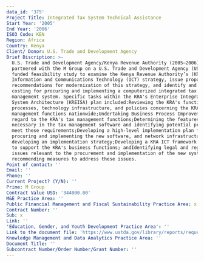 ```yaml
---
data_id: '375'
Project Title: Integrated Tax System Technical Assistance
Start Year: '2005'
End Year: '2006'
ISO3 Code: KEN
Region: Africa
Country: Kenya
Client/ Donor: U.S. Trade and Development Agency
Brief Discription: >-
  U.S. Trade and Development Agency/Kenya Revenue Authority (2005–2006)DevTech
  partnered with the M Group on a U.S. Trade and Development Agency (USTDA)-
  funded feasibility study to examine the Kenya Revenue Authority’s (KRA)
  Information and Communications Technology (ICT) strategy, issue proposals and
  recommendations for modernization of this strategy, and identify and develop
  costing for procuring and implementing a computerized integrated tax
  management system. Specific tasks within the KRA's Enterprise Integrated
  System Architecture (KREISA) plan included:Reviewing the KRA's functions,
  processes, technology infrastructure, and policies concerning the KRA's tax
  management functions nationwide;Undertaking Business Process Improvement with
  regard to the KRA's tax management functions;Determining the features that are
  necessary in the tax management software and identifying potential products to
  meet these requirements;Developing a high-level implementation plan for
  procuring and implementing the new software, and network infrastructure, and
  developing an implementation strategy;Developing a KRA ICT framework document
  to support the KRA's business functions; andIdentifying legal and regulatory
  issues relevant to the procurement and implementation of the new system, and
  recommending measures to address these issues.
Point of contact: ''
Email: ''
Phone: ''
Current Project? (Y/N): ''
Prime: M Group
Contract Value USD: '344000.00'
M&E Practice Area: ''
Public Financial Management and Fiscal Sustainability Practice Area: x
Contract Number: ''
Sub: x
Link: ''
'Education, Gender, and Youth Development Practice Area': ''
Link to the document file: 'https://www.ustda.gov/library/reports/requested/KEN_200410042A_v2.pdf'
Knowledge Management and Data Analytics Practice Area: ''
Document Title: ''
Subcontract Number/Order Number/Grant Number: ''
---
```

